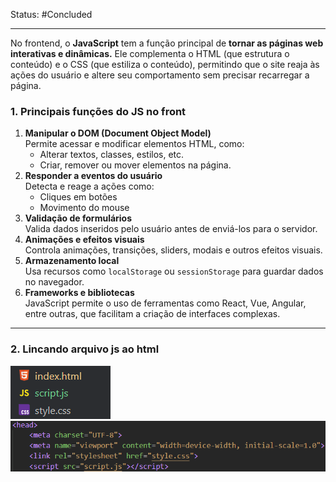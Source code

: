 Status: #Concluded 

---

No frontend, o **JavaScript** tem a função principal de **tornar as páginas web interativas e dinâmicas.** Ele complementa o HTML (que estrutura o conteúdo) e o CSS (que estiliza o conteúdo), permitindo que o site reaja às ações do usuário e altere seu comportamento sem precisar recarregar a página.
### **1. Principais funções do JS no front**
1. **Manipular o DOM (Document Object Model)**  
	Permite acessar e modificar elementos HTML, como:
    - Alterar textos, classes, estilos, etc.
    - Criar, remover ou mover elementos na página.
2. **Responder a eventos do usuário**  
    Detecta e reage a ações como:
    - Cliques em botões
    - Movimento do mouse
3. **Validação de formulários**  
    Valida dados inseridos pelo usuário antes de enviá-los para o servidor.
4. **Animações e efeitos visuais**  
    Controla animações, transições, sliders, modais e outros efeitos visuais.
5. **Armazenamento local**  
    Usa recursos como `localStorage` ou `sessionStorage` para guardar dados no navegador.
6. **Frameworks e bibliotecas**  
    JavaScript permite o uso de ferramentas como React, Vue, Angular, entre outras, que facilitam a criação de interfaces complexas.

---
### **2. Lincando arquivo js ao html**
![Pasted image 20250505134015](../../attachments/Pasted%20image%2020250505134015.png)
![Pasted image 20250505134204](../../attachments/Pasted%20image%2020250505134204.png)


